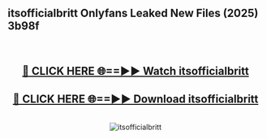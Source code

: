 <h2>itsofficialbritt Onlyfans Leaked New Files (2025) 3b98f</h2>
<br>
<div align="center">
<h2><a href="https://mediafiles.top/itsofficialbritt&ref=git" rel="nofollow">🔴 CLICK HERE 🌐==►► Watch itsofficialbritt</a></h2>
<h2><a href="https://mediafiles.top/itsofficialbritt&ref=git" rel="nofollow">🔴 CLICK HERE 🌐==►► Download itsofficialbritt</a></h2>
<br>
<a href="https://mediafiles.top/itsofficialbritt&ref=git" rel="nofollow" data-target="animated-image.originalLink"><img src="https://i.ibb.co.com/xMMVF88/686577567.gif" alt="itsofficialbritt" style="max-width: 100%; display: inline-block;" data-target="animated-image.originalImage"></a>
</div>
<br>
<br>